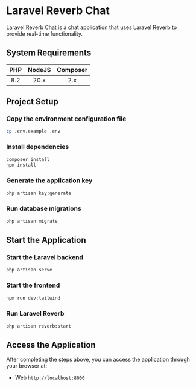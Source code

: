 # Laravel Reverb Chat

Laravel Reverb Chat is a chat application that uses Laravel Reverb to provide real-time functionality.

## System Requirements

| PHP | NodeJS | Composer |
| :-: | :----: | :------: |
| 8.2 |  20.x  |   2.x    |

## Project Setup

### Copy the environment configuration file

```bash
cp .env.example .env
```

### Install dependencies

```bash
composer install
npm install
```
### Generate the application key

```bash
php artisan key:generate
```

### Run database migrations

```bash
php artisan migrate
```

## Start the Application

### Start the Laravel backend

```bash
php artisan serve
```

### Start the frontend

```bash
npm run dev:tailwind
```

### Run Laravel Reverb

```bash
php artisan reverb:start
```

## Access the Application

After completing the steps above, you can access the application through your browser at:

-   Web `http://localhost:8000`
